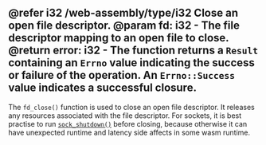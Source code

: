 @refer i32 /web-assembly/type/i32
Close an open file descriptor.
@param fd: i32 - The file descriptor mapping to an open file to close.
@return error: i32 - The function returns a `Result` containing an `Errno` value indicating the success or failure of the operation. An `Errno::Success` value indicates a successful closure.
---
The `fd_close()` function is used to close an open file descriptor. It releases any resources associated with the file descriptor.
For sockets, it is best practise to run [`sock_shutdown()`](/wasi/sock_shutdown) before closing, because otherwise it can have unexpected runtime and latency side affects in some wasm runtime.